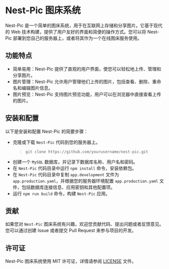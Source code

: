 # Nest-Pic 图床系统

Nest-Pic 是一个简单的图床系统，用于在互联网上存储和分享图片。它基于现代的 Web 技术构建，提供了用户友好的界面和简便的操作方式。您可以将 Nest-Pic 部署到您自己的服务器上，或者将其作为一个在线图床服务使用。

## 功能特点

- 简单易用：Nest-Pic 提供了直观的用户界面，使您可以轻松地上传、管理和分享图片。
- 图片管理：Nest-Pic 允许用户管理他们上传的图片，包括查看、删除、重命名和编辑图片信息。
- 图片预览：Nest-Pic 支持图片预览功能，用户可以在浏览器中直接查看上传的图片。

## 安装和配置

以下是安装和配置 Nest-Pic 的简要步骤：

- 克隆或下载 `Nest-Pic` 代码到您的服务器上。
  > `git clone https://github.com/yourusername/nest-pic.git`
- 创建一个 `MySQL` 数据库，并记录下数据库名称、用户名和密码。
- 在 `Nest-Pic` 代码目录中运行 `npm install` 命令，安装依赖包。
- 在 `Nest-Pic` 代码目录中复制 `app.development` 文件为 `app.production.yaml`，并根据您的服务器环境配置 `app.production.yaml` 文件，包括数据库连接信息、应用密钥和其他配置项。
- 运行 `npm run build` 命令，构建 `Nest-Pic` 应用。

## 贡献

如果您对 `Nest-Pic` 图床系统有兴趣，欢迎您贡献代码、提出问题或者反馈意见。您可以通过创建 Issue 或者提交 Pull Request 来参与项目的开发。

## 许可证

Nest-Pic 图床系统使用 MIT 许可证，详情请参阅 <a href="./LICENSE">LICENSE</a> 文件。
